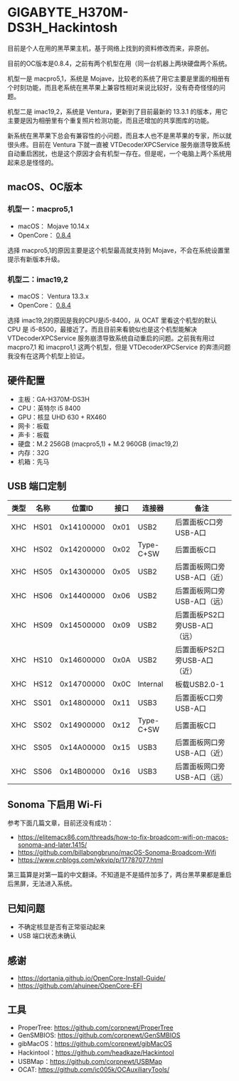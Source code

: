 # GIGABYTE_H370M-DS3H_Hackintosh

目前是个人在用的黑苹果主机，基于网络上找到的资料修改而来，非原创。

目前的OC版本是0.8.4，之前有两个机型在用（同一台机器上两块硬盘两个系统。

机型一是 macpro5,1，系统是 Mojave，比较老的系统了用它主要是里面的相册有个时刻功能，而且老系统在黑苹果上兼容性相对来说比较好，没有奇奇怪怪的问题。

机型二是 imac19,2，系统是 Ventura，更新到了目前最新的 13.3.1 的版本，用它主要是因为相册里有个重复照片检测功能，而且还增加的共享图库的功能。

新系统在黑苹果下总会有兼容性的小问题，而且本人也不是黑苹果的专家，所以就很头疼。目前在 Ventura 下就一直被 VTDecoderXPCService 服务崩溃导致系统自动重启困扰，也是这个原因才会有机型一存在。但是呢，一个电脑上两个系统用起来总是怪怪的。

## macOS、OC版本

### 机型一：macpro5,1
* macOS： Mojave 10.14.x
* OpenCore： [0.8.4](https://github.com/acidanthera/OpenCorePkg/releases/tag/0.8.4)

选择 macpro5,1的原因主要是这个机型最高就支持到 Mojave，不会在系统设置里提示有新版本升级。
### 机型二：imac19,2
* macOS： Ventura 13.3.x
* OpenCore： [0.8.4](https://github.com/acidanthera/OpenCorePkg/releases/tag/0.8.4)

选择 imac19,2的原因是我的CPU是i5-8400，从 OCAT 里看这个机型的默认 CPU 是 i5-8500，最接近了。而且目前来看貌似也是这个机型能解决 VTDecoderXPCService 服务崩溃导致系统自动重启的问题。之前我有用过 macpro7,1 和 imacpro1,1 这两个机型，但是 VTDecoderXPCService 的奔溃问题我没有在这两个机型上验证。



## 硬件配置
* 主板：GA-H370M-DS3H 
* CPU：英特尔 i5 8400
* GPU：核显 UHD 630 + RX460
* 网卡：板载 
* 声卡：板载
* 硬盘：M.2 256GB (macpro5,1) + M.2 960GB (imac19,2)
* 内存：32G
* 机箱：先马

## USB 端口定制
|类型	|名称	   	|位置ID	    		|接口	 	|连接器	   	|备注					|
|----------|-------------	|---------------		|--------		|  -----------	|----------------------------	|
|XHC	|HS01		|0x14100000		|0x01		|USB2	   	|后置面板C口旁USB-A口|
|XHC	|HS02		|0x14200000		|0x02		|Type-C+SW 	|后置面板C口|
|XHC	|HS05		|0x14300000		|0x05		|USB2		|后置面板网口旁USB-A口（近）|
|XHC	|HS06		|0x14400000		|0x06		|USB2		|后置面板网口旁USB-A口（远）|
|XHC	|HS09		|0x14500000		|0x09		|USB2		|后置面板PS2口旁USB-A口（远）|
|XHC	|HS10		|0x14600000		|0x0A		|USB2		|后置面板PS2口旁USB-A口（近）|
|XHC	|HS12		|0x14700000		|0x0C		|Internal		|板载USB2.0-1|
|XHC	|SS01		|0x14800000		|0x11		|USB3		|后置面板C口旁USB-A口|
|XHC	|SS02		|0x14900000		|0x12		|Type-C+SW	|后置面板C口|
|XHC	|SS05		|0x14A00000		|0x15		|USB3		|后置面板网口旁USB-A口（近）|
|XHC	|SS06		|0x14B00000		|0x16		|USB3		|后置面板网口旁USB-A口（远）|


## Sonoma 下启用 Wi-Fi
参考下面几篇文章，目前还没有成功：
* https://elitemacx86.com/threads/how-to-fix-broadcom-wifi-on-macos-sonoma-and-later.1415/
* https://github.com/billabongbruno/macOS-Sonoma-Broadcom-Wifi
* https://www.cnblogs.com/wkvip/p/17787077.html

第三篇算是对第一篇的中文翻译。不知道是不是插件加多了，两台黑苹果都是重启后黑屏，无法进入系统。

## 已知问题
* 不确定核显是否有正常驱动起来
* USB 端口状态未确认

## 感谢
* https://dortania.github.io/OpenCore-Install-Guide/
* https://github.com/ahuinee/OpenCore-EFI


## 工具
* ProperTree: https://github.com/corpnewt/ProperTree
* GenSMBIOS: https://github.com/corpnewt/GenSMBIOS
* gibMacOS：https://github.com/corpnewt/gibMacOS
* Hackintool：https://github.com/headkaze/Hackintool
* USBMap：https://github.com/corpnewt/USBMap
* OCAT: https://github.com/ic005k/OCAuxiliaryTools/